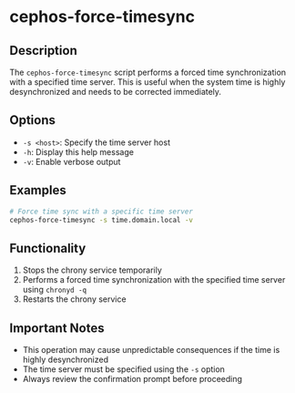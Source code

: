 # cephos-force-timesync

## Description
The `cephos-force-timesync` script performs a forced time synchronization with a specified time server. This is useful when the system time is highly desynchronized and needs to be corrected immediately.

## Options
- `-s <host>`: Specify the time server host
- `-h`: Display this help message
- `-v`: Enable verbose output

## Examples
```bash
# Force time sync with a specific time server
cephos-force-timesync -s time.domain.local -v
```

## Functionality
1. Stops the chrony service temporarily
1. Performs a forced time synchronization with the specified time server using `chronyd -q`
1. Restarts the chrony service

## Important Notes
- This operation may cause unpredictable consequences if the time is highly desynchronized
- The time server must be specified using the `-s` option
- Always review the confirmation prompt before proceeding
